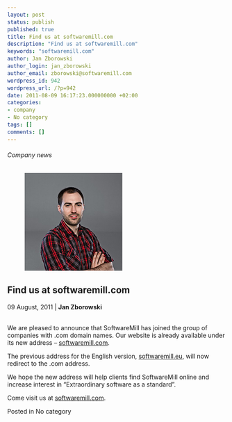 ```yaml
---
layout: post
status: publish
published: true
title: Find us at softwaremill.com
description: "Find us at softwaremill.com"
keywords: "softwaremill.com"
author: Jan Zborowski
author_login: jan_zborowski
author_email: zborowski@softwaremill.com
wordpress_id: 942
wordpress_url: /?p=942
date: 2011-08-09 16:17:23.000000000 +02:00
categories:
- company
- No category
tags: []
comments: []
---
```


<h6>Company news</h6>
<div class="post-header clearfix">
<figure><div class="image"><img src="/img/members/zborowski.jpg" alt="Jan Zborowski"></div></figure><div class="title">
<h2 class="font-dark-blue font-normal">Find us at softwaremill.com</h2>09 August, 2011 | <b>Jan Zborowski</b><br><br>
</div>
</div>
<div class="post-rows"><div class="text">
<p id="Postyarchiwalne-Findusatsoftwaremill.com">We are pleased to announce that SoftwareMill has joined the group of companies with .com domain names. Our website is already available under its new address – <a href="http://softwaremill.com/" rel="nofollow">softwaremill.com</a>.</p>
<p>The previous address for the English version, <a href="http://softwaremill.eu/" rel="nofollow">softwaremill.eu</a>, will now redirect to the .com address.</p>
<p>We hope the new address will help clients find SoftwareMill online and increase interest in “Extraordinary software as a standard”.</p>
<p>Come visit us at <a href="http://softwaremill.com/" rel="nofollow">softwaremill.com</a>.</p>
</div></div>
<div class="post-footer">Posted in No category</div>
